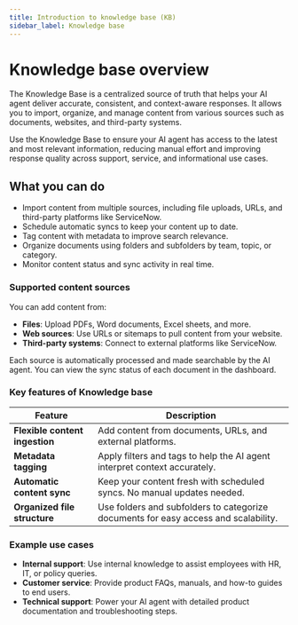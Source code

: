 ```yaml
---
title: Introduction to knowledge base (KB)
sidebar_label: Knowledge base
---
```


# Knowledge base overview

The Knowledge Base is a centralized source of truth that helps your AI agent deliver accurate, consistent, and context-aware responses. It allows you to import, organize, and manage content from various sources such as documents, websites, and third-party systems.

Use the Knowledge Base to ensure your AI agent has access to the latest and most relevant information, reducing manual effort and improving response quality across support, service, and informational use cases.


## What you can do

* Import content from multiple sources, including file uploads, URLs, and third-party platforms like ServiceNow.
* Schedule automatic syncs to keep your content up to date.
* Tag content with metadata to improve search relevance.
* Organize documents using folders and subfolders by team, topic, or category.
* Monitor content status and sync activity in real time.


### Supported content sources

You can add content from:

* **Files**: Upload PDFs, Word documents, Excel sheets, and more.
* **Web sources**: Use URLs or sitemaps to pull content from your website.
* **Third-party systems**: Connect to external platforms like ServiceNow.

Each source is automatically processed and made searchable by the AI agent. You can view the sync status of each document in the dashboard.


### Key features of Knowledge base 

| Feature                        | Description                                                                         |
| ------------------------------ | ----------------------------------------------------------------------------------- |
| **Flexible content ingestion** | Add content from documents, URLs, and external platforms.                           |
| **Metadata tagging**           | Apply filters and tags to help the AI agent interpret context accurately.           |
| **Automatic content sync**     | Keep your content fresh with scheduled syncs. No manual updates needed.             |
| **Organized file structure**   | Use folders and subfolders to categorize documents for easy access and scalability. |


### Example use cases

* **Internal support**: Use internal knowledge to assist employees with HR, IT, or policy queries.
* **Customer service**: Provide product FAQs, manuals, and how-to guides to end users.
* **Technical support**: Power your AI agent with detailed product documentation and troubleshooting steps.



<!-- ## Introduction to knowledge base(KB)

With Knowledge base, effortlessly transform your existing website into an intelligent AI-agent that responds to user queries, requiring zero effort on your part—simply input your website URL, and the AI-agent is ready to engage with precision.

![image](https://imgur.com/7ySgSLu.png)


Inputting a website URL into the Knowledge base triggers the creation of a customized AI-agent. This AI-agent is designed to extract and leverage pertinent information from the provided URL, facilitating automated responses and enhancing user engagement.

With Knowledge base, you can achieve: 
- **Efficiency**: Automation reduces manual AI-agent creation efforts and ensures real-time adaptation to website changes.
- **Customization**: AI-agents are tailored to the unique structure and content of each website, optimizing user engagement.
- **Scalability**: Easily scalable for applications ranging from small business websites to large-scale e-commerce platforms.

This feature, driven by Yellow.ai's exclusive **Automation** module (not GPT), uses a functionality similar to **Document Cognition (Doc Cog)** to support knowledge base responses.


:::note
* For GPT-powered features, contact us via [community.yellow.ai](https://community.yellow.ai/), where our product team can assist you.
* We now support Bahasa language in KB
:::

#### KnowledgeBase vs. Doc Cog

The distinction between Doc Cog and the Zero Setup Knowledgebase lies in their response to user queries. While v1.Doc Cog retrieves precise information from its source when a user requests it, the Zero Setup Knowledgebase not only provides the answer to the query but also presents a condensed summary of the information, enhancing the user experience with additional context.



### Use cases

- **Automated website FAQs**:
The Knowledgebase can be utilized to create a AI-agent that automatically responds to FAQs by extracting information directly from the website. This reduces the burden on customer support teams and ensures quick and accurate responses.


- **Product information retrieval**:
Knowledgebase allows the automated AI-agent to retrieve the latest product details, availability, and pricing information directly from the website. This ensures that customers receive accurate and real-time information about the products they are interested in.

- **Dynamic content updates**:
By integrating Knowledgebase, the AI-agent can be configured to pull the most recent content updates from the website. This ensures that users interacting with the AI-agent receive the latest information without manual content management.

- **Interactive learning platforms**:
Knowledgebase can be employed to create a AI-agent that guides learners through specific topics based on the content available on the website. The AI-agent serves as an interactive learning assistant, responding to queries and providing information within the scope of the website's content.

### Workflow

Explore this flowchart depicting the AI-agent's navigation to knowledgebase.

![](https://i.imgur.com/fofS2WK.png)


--------

## Create a AI-agent for your website

To create a AI-agent for your website, follow these steps:

1. Go to **Knowledge base > Files**.

   ![](https://i.imgur.com/1eglabo.png)

2. Click **+ Add URL**. Add your website URL and click **Save**. 

    ![image](https://i.imgur.com/ghqSJ32.png)

    > Configure this in Sandbox/Development environment. 

    :::info
    You can set up the welcome [flow](https://docs.yellow.ai/docs/platform_concepts/studio/build/Flows/journeys) or [document search](https://docs.yellow.ai/docs/platform_concepts/studio/build/nodes/action-nodes-overview/knowledge-search-node) node to organize the conversation structure. 
    :::


3. AI-agent is ready for testing on the right side pane. After testing the AI-agent, you can [Publish](https://docs.yellow.ai/docs/platform_concepts/studio/test-and-publish-bot/modes) it to Live/Production environment and [deploy](https://docs.yellow.ai/docs/platform_concepts/channelConfiguration/web-widget#deploy-chat-widget) it to your website. 

    ![image](https://i.imgur.com/8tH3JYf.png)

:::note
While building your website AI-agent, maintain simplicity by refraining from adding multiple intents and flows that could potentially impact the confidence of the AI-agent's responses.
:::


:::info

Increase the **Document search threshold** value to improve the accuracy of the links generated. Learn more [here](https://docs.yellow.ai/docs/platform_concepts/studio/tools#document-search-settings). 

:::


------


In the upcoming sections, **additional Knowledgebase features** will be explored, such as:

* Ingesting data from multiple sources
* Configuring the output/result/editing the response
* Monitoring likes and dislikes
* Uploading different types of data 
* Setting up a multilingual KB AI-agent for your website  -->



